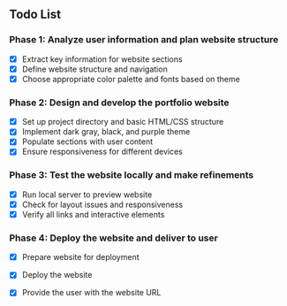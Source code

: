 ## Todo List

### Phase 1: Analyze user information and plan website structure
- [x] Extract key information for website sections
- [x] Define website structure and navigation
- [x] Choose appropriate color palette and fonts based on theme

### Phase 2: Design and develop the portfolio website
- [x] Set up project directory and basic HTML/CSS structure
- [x] Implement dark gray, black, and purple theme
- [x] Populate sections with user content
- [x] Ensure responsiveness for different devices

### Phase 3: Test the website locally and make refinements
- [x] Run local server to preview website
- [x] Check for layout issues and responsiveness
- [x] Verify all links and interactive elements

### Phase 4: Deploy the website and deliver to user
- [x] Prepare website for deployment
- [x] Deploy the website
- [x] Provide the user with the website URL

